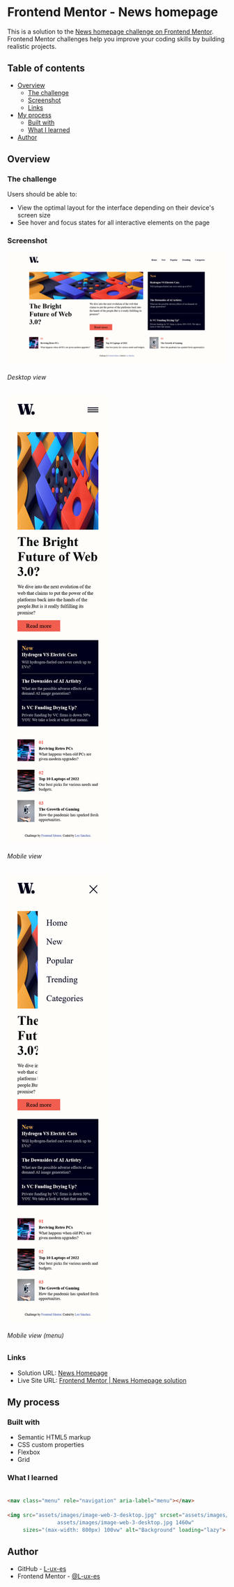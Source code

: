 # Frontend Mentor - News homepage

This is a solution to the [News homepage challenge on Frontend Mentor](https://www.frontendmentor.io/challenges/news-homepage-H6SWTa1MFl). Frontend Mentor challenges help you improve your coding skills by building realistic projects. 


## Table of contents

- [Overview](#overview)
    - [The challenge](#the-challenge)
    - [Screenshot](#screenshot)
    - [Links](#links)
- [My process](#my-process)
    - [Built with](#built-with)
    - [What I learned](#what-i-learned)
- [Author](#author)

## Overview

### The challenge

Users should be able to:

- View the optimal layout for the interface depending on their device's screen size
- See hover and focus states for all interactive elements on the page

### Screenshot

![Frontend Mentor | News Homepage (desktop)](Frontend_Mentor_News_homepage_desktop.png)
###### Desktop view

![Frontend Mentor | News Homepage (mobile)](Frontend_Mentor_News_homepage_mobile.png)
###### Mobile view

![Frontend Mentor | News Homepage (mobile)](Frontend_Mentor_News_homepage_menu_mobile.png)
###### Mobile view (menu)

### Links

- Solution URL: [News Homepage](https://github.com/L-ux-es/News-Homepage)
- Live Site URL: [Frontend Mentor | News Homepage solution](https://l-ux-es.github.io/News-Homepage/)

## My process

### Built with

- Semantic HTML5 markup
- CSS custom properties
- Flexbox
- Grid

### What I learned

```html

<nav class="menu" role="navigation" aria-label="menu"></nav>

<img src="assets/images/image-web-3-desktop.jpg" srcset="assets/images/image-web-3-mobile.jpg 600w,
                assets/images/image-web-3-desktop.jpg 1460w"
     sizes="(max-width: 800px) 100vw" alt="Background" loading="lazy">
```

## Author

- GitHub - [L-ux-es](https://github.com/L-ux-es)
- Frontend Mentor - [@L-ux-es](https://www.frontendmentor.io/profile/L-ux-es)